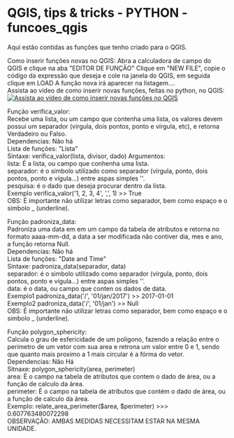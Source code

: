 # QGIS, tips & tricks - PYTHON - funcoes_qgis
Aqui estão contidas as funções que tenho criado para o QGIS.

Como inserir funções novas no QGIS:
Abra a calculadora de campo do QGIS e clique na aba "EDITOR DE FUNÇÃO"
Clique em "NEW FILE", copie o código da expressão que deseja e cole na janela do QGIS, em seguida clique em LOAD
A função nova irá aparecer na listagem....  
Assista ao vídeo de como inserir novas funções, feitas no python, no QGIS:  
[![Assista ao vídeo de como inserir novas funções no QGIS](https://img.youtube.com/vi/7JEcE0t70-c/0.jpg)](https://www.youtube.com/watch?v=7JEcE0t70-c)


Função verifica_valor:  
  Recebe uma lista, ou um campo que contenha uma lista, os valores devem possui um separador (virgula, dois pontos, ponto e vírgula, etc), e retorna Verdadeiro ou Falso.  
  Dependencias: Não há  
  Lista de funções: "Lista"  
  Sintaxe: verifica_valor(lista, divisor, dado)
  Argumentos:  
  lista: É a lista, ou campo que conhenha uma lista.  
  separador: é o simbolo utilizado como separador (vírgula, ponto, dois pontos, ponto e vígula...) entre aspas simples ''.  
  pesquisa: é o dado que deseja procurar dentro da lista.  
  Exemplo verifica_valor('1, 2, 3, 4', ',', 1) >> True  
  OBS: É importante não utilizar letras como separador, bem como espaço e o simbolo _ (underline).  

Função padroniza_data:  
  Padroniza uma data em em um campo da tabela de atributos e retorna no formato aaaa-mm-dd, a data a ser modificada
  não contiver dia, mes e ano, a função retorna Null.  
  Dependencias: Não há  
  Lista de funções: "Date and Time"  
  Sintaxe: padroniza_data(separador, data)  
  separador: é o simbolo utilizado como separador (vírgula, ponto, dois pontos, ponto e vígula...) entre aspas simples ''.  
  data: é o data, ou campo que conten os dados de data.  
  Exemplo1 padroniza_data('/', '01/jan/2017') >> 2017-01-01  
  Exemplo2 padroniza_data('/', '01/jan') >> Null  
  OBS: É importante não utilizar letras como separador, bem como espaço e o simbolo _ (underline).  
  
Função polygon_sphericity:  
  Calcula o grau de esfericidade de um poligono, fazendo a relação entre o perimetro de um vetor com sua area e retrona um valor entre 0 e 1, sendo que quanto mais proximo a 1 mais circular é a fórma do vetor.  
  Dependencias: Não Há  
  Sitnaxe: polygon_sphericity(area, perimeter)  
  area: É o campo na tabela de atributos que contem o dado de área, ou a função de calculo da área.  
  perimeter: É o campo na tabela de atributos que contém o dado de área, ou a função de calculo da área.  
  Exemplo: relate_area_perimeter($area, $perimeter) >>> 0.607763480072298  
  OBSERVAÇÃO: AMBAS MEDIDAS NECESSITAM ESTAR NA MESMA UNIDADE.  

